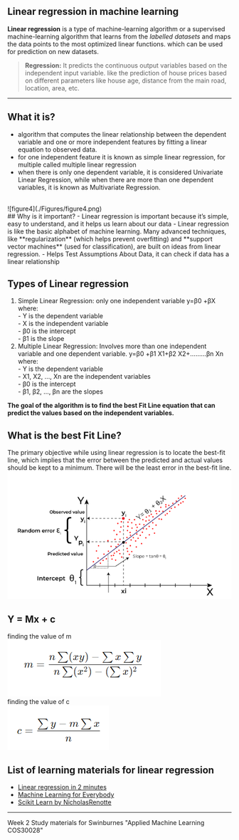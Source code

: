 ## Linear regression in machine learning

**Linear regression** is a type of machine-learning algorithm or 
a supervised machine-learning algorithm that learns from the *labelled datasets* 
and maps the data points to the most optimized linear functions. 
which can be used for prediction on new datasets. 

>**Regression:** It predicts the continuous output variables based on the independent input variable. like the prediction of house prices based on different parameters like house age, distance from the main road, location, area, etc.

---
## What it is?
 - algorithm that computes the linear relationship between the dependent variable and one or more independent features by fitting a linear equation to observed data.
 - for one independent feature it is known as simple linear regression, for multiple called multiple linear regression
 - when there is only one dependent variable, it is considered Univariate Linear Regression, while when there are more than one dependent variables, it is known as Multivariate Regression.
 <br>
![figure4](./Figures/figure4.png)<br>
## Why is it important?
 - Linear regression is important because it’s simple, easy to understand, and it helps us learn about our data 
 - Linear regression is like the basic alphabet of machine learning. Many advanced techniques, like **regularization** (which helps prevent overfitting) and **support vector machines** (used for classification), are built on ideas from linear regression.
 - Helps Test Assumptions About Data, it can check if data has a linear relationship
 
## Types of Linear regression

 1. Simple Linear Regression: only one independent variable y=β0 +βX<br>
 	where:<br>
		- Y is the dependent variable<br>
		- X is the independent variable<br>
		- β0 is the intercept<br>
		- β1 is the slope<br>
 2. Multiple Linear Regression: Involves more than one independent variable and one dependent variable.
    y=β0 +β1 X1+β2 X2+………βn Xn<br>
	where:<br>
		- Y is the dependent variable<br>
		- X1, X2, …, Xn are the independent variables<br>
		- β0 is the intercept<br>
		- β1, β2, …, βn are the slopes<br>

**The goal of the algorithm is to find the best Fit Line equation that can predict the values based on the independent variables.**

## What is the best Fit Line?
The primary objective while using linear regression is to locate the best-fit line, which implies that the error between the predicted and actual values should be kept to a minimum. There will be the least error in the best-fit line.
![figure1](./Figures/first.png)


## Y = Mx + c
finding the value of m<br>
![figure2](./Figures/figure2.png)<br>
finding the value of c<br>
![figure2](./Figures/figure3.png)<br>


## List of learning materials for linear regression
 - [Linear regression in 2 minutes](https://www.youtube.com/watch?v=CtsRRUddV2s&ab_channel=VisuallyExplained)
 - [Machine Learning for Everybody](https://youtu.be/i_LwzRVP7bg?t=7817)
 - [Scikit Learn by NicholasRenotte](https://www.youtube.com/watch?v=LglAar_m5ZY&ab_channel=NicholasRenotte)
 

---
Week 2 Study materials for Swinburnes "Applied Machine Learning COS30028"